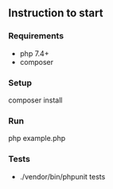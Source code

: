 ## Instruction to start
### Requirements
- php 7.4+
- composer

### Setup
composer install

### Run
php example.php

### Tests
- ./vendor/bin/phpunit tests
